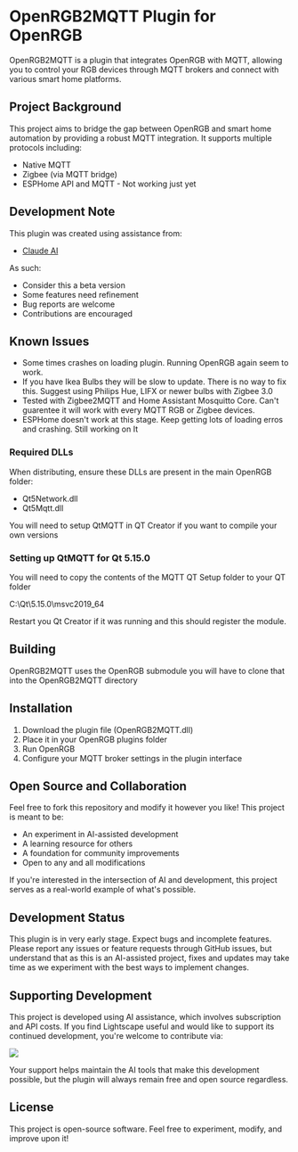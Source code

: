# OpenRGB2MQTT Plugin for OpenRGB

OpenRGB2MQTT is a plugin that integrates OpenRGB with MQTT, allowing you to control your RGB devices through MQTT brokers and connect with various smart home platforms.

## Project Background

This project aims to bridge the gap between OpenRGB and smart home automation by providing a robust MQTT integration. It supports multiple protocols including:
- Native MQTT
- Zigbee (via MQTT bridge)
- ESPHome API and MQTT - Not working just yet

## Development Note

This plugin was created using assistance from:
- [Claude AI](https://claude.ai)

As such:
- Consider this a beta version
- Some features need refinement
- Bug reports are welcome
- Contributions are encouraged

## Known Issues

- Some times crashes on loading plugin. Running OpenRGB again seem to work.
- If you have Ikea Bulbs they will be slow to update. There is no way to fix this. Suggest using Philips Hue, LIFX or newer bulbs with Zigbee 3.0
- Tested with Zigbee2MQTT and Home Assistant Mosquitto Core. Can't guarentee it will work with every MQTT RGB or Zigbee devices.
- ESPHome doesn't work at this stage. Keep getting lots of loading erros and crashing. Still working on It


### Required DLLs
When distributing, ensure these DLLs are present in the main OpenRGB folder:

- Qt5Network.dll
- Qt5Mqtt.dll

You will need to setup QtMQTT in QT Creator if you want to compile your own versions

### Setting up QtMQTT for Qt 5.15.0

You will need to copy the contents of the MQTT QT Setup folder to your QT folder

C:\Qt\5.15.0\msvc2019_64

Restart you Qt Creator if it was running and this should register the module.

## Building 

OpenRGB2MQTT uses the OpenRGB submodule you will have to clone that into the OpenRGB2MQTT directory



## Installation

1. Download the plugin file (OpenRGB2MQTT.dll)
2. Place it in your OpenRGB plugins folder
3. Run OpenRGB
4. Configure your MQTT broker settings in the plugin interface


## Open Source and Collaboration

Feel free to fork this repository and modify it however you like! This project is meant to be:
- An experiment in AI-assisted development
- A learning resource for others
- A foundation for community improvements
- Open to any and all modifications

If you're interested in the intersection of AI and development, this project serves as a real-world example of what's possible.

## Development Status

This plugin is in very early stage. Expect bugs and incomplete features. Please report any issues or feature requests through GitHub issues, but understand that as this is an AI-assisted project, fixes and updates may take time as we experiment with the best ways to implement changes.


## Supporting Development

This project is developed using AI assistance, which involves subscription and API costs. If you find Lightscape useful and would like to support its continued development, you're welcome to contribute via:



<a href="https://www.buymeacoffee.com/Wolfieee"><img src="https://img.buymeacoffee.com/button-api/?text=Buy me a pizza&emoji=🍕&slug=Wolfieee&button_colour=40DCA5&font_colour=ffffff&font_family=Poppins&outline_colour=000000&coffee_colour=FFDD00" /></a>



Your support helps maintain the AI tools that make this development possible, but the plugin will always remain free and open source regardless.



## License

This project is open-source software. Feel free to experiment, modify, and improve upon it!
